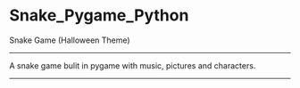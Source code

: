 # Snake_Pygame_Python
Snake Game (Halloween Theme)
***********************************
A snake game bulit in pygame with
music, pictures and characters.
***********************************
